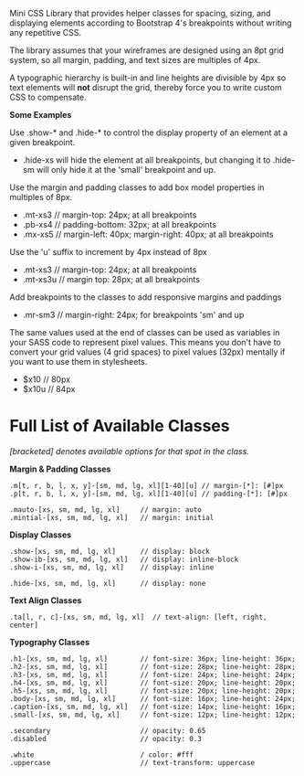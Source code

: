 Mini CSS Library that provides helper classes for spacing, sizing, and displaying elements according to Bootstrap 4's breakpoints without writing any repetitive CSS.

The library assumes that your wireframes are designed using an 8pt grid system, so all margin, padding, and text sizes are multiples of 4px.

A typographic hierarchy is built-in and line heights are divisible by 4px so text elements will **not** disrupt the grid, thereby force you to write custom CSS to compensate.

**Some Examples**

Use .show-* and .hide-* to control the display property of an element at a given breakpoint.
- .hide-xs will hide the element at all breakpoints, but changing it to .hide-sm will only hide it at the 'small' breakpoint and up.

Use the margin and padding classes to add box model properties in multiples of 8px.
- .mt-xs3     // margin-top: 24px; at all breakpoints
- .pb-xs4     // padding-bottom: 32px; at all breakpoints
- .mx-xs5     // margin-left: 40px; margin-right: 40px; at all breakpoints

Use the 'u' suffix to increment by 4px instead of 8px
- .mt-xs3     // margin-top: 24px; at all breakpoints
- .mt-xs3u    // margin top: 28px; at all breakpoints

Add breakpoints to the classes to add responsive margins and paddings
- .mr-sm3     // margin-right: 24px; for breakpoints 'sm' and up

The same values used at the end of classes can be used as variables in your SASS code to represent pixel values. This means you don't have to convert your grid values (4 grid spaces) to pixel values (32px) mentally if you want to use them in stylesheets.
- $x10        // 80px
- $x10u       // 84px

# Full List of Available Classes
*[bracketed] denotes available options for that spot in the class.*

**Margin & Padding Classes**
```
.m[t, r, b, l, x, y]-[sm, md, lg, xl][1-40][u] // margin-[*]: [#]px
.p[t, r, b, l, x, y]-[sm, md, lg, xl][1-40][u] // padding-[*]: [#]px

.mauto-[xs, sm, md, lg, xl]     // margin: auto
.mintial-[xs, sm, md, lg, xl]   // margin: initial
```

**Display Classes**
```
.show-[xs, sm, md, lg, xl]      // display: block
.show-ib-[xs, sm, md, lg, xl]   // display: inline-block
.show-i-[xs, sm, md, lg, xl]    // display: inline

.hide-[xs, sm, md, lg, xl]      // display: none
```

**Text Align Classes**
```
.ta[l, r, c]-[xs, sm, md, lg, xl]  // text-align: [left, right, center]
``` 

**Typography Classes**
```
.h1-[xs, sm, md, lg, xl]        // font-size: 36px; line-height: 36px;
.h2-[xs, sm, md, lg, xl]        // font-size: 28px; line-height: 28px;
.h3-[xs, sm, md, lg, xl]        // font-size: 24px; line-height: 24px;
.h4-[xs, sm, md, lg, xl]        // font-size: 20px; line-height: 20px;
.h5-[xs, sm, md, lg, xl]        // font-size: 20px; line-height: 20px;
.body-[xs, sm, md, lg, xl]      // font-size: 16px; line-height: 24px;
.caption-[xs, sm, md, lg, xl]   // font-size: 14px; line-height: 16px;
.small-[xs, sm, md, lg, xl]     // font-size: 12px; line-height: 12px;

.secondary                      // opacity: 0.65
.disabled                       // opacity: 0.3

.white                          / color: #fff
.uppercase                      // text-transform: uppercase
```